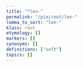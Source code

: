 ```yaml
---
title: "*len-"
permalink: "/pie/root/len-"
lemma_to_sort: "len-"
klass: root
etymology: []
markers: []
synonyms: []
definitions: ["soft"]
topics: []
---
```

